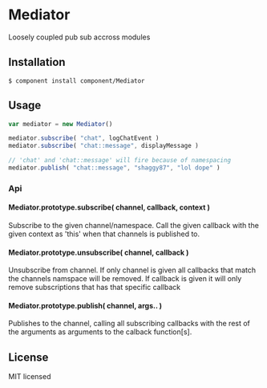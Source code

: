 # Mediator

Loosely coupled pub sub accross modules

## Installation

```
$ component install component/Mediator
```

## Usage

```js
var mediator = new Mediator()

mediator.subscribe( "chat", logChatEvent )
mediator.subscribe( "chat::message", displayMessage )

// 'chat' and 'chat::message' will fire because of namespacing
mediator.publish( "chat::message", "shaggy87", "lol dope" )

```

### Api

#### Mediator.prototype.subscribe( channel, callback, context )

Subscribe to the given channel/namespace. Call the given callback with the given context as 'this'
when that channels is published to.

#### Mediator.prototype.unsubscribe( channel, callback )

Unsubscribe from channel. If only channel is given all callbacks that match the channels namspace will be 
removed. If callback is given it will only remove subscriptions that has that specific callback

#### Mediator.prototype.publish( channel, args.. )

Publishes to the channel, calling all subscribing callbacks with the rest of the arguments as arguments
to the calback function[s].


## License 

MIT licensed